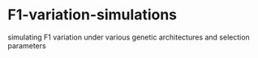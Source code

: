# F1-variation-simulations
simulating F1 variation under various genetic architectures and selection parameters
